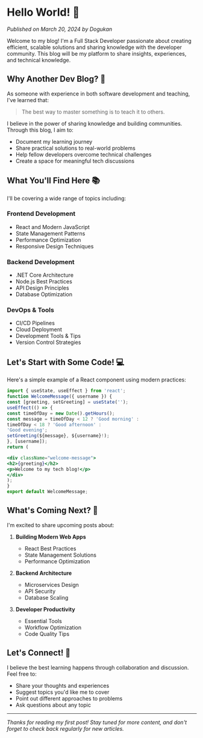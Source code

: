 # Hello World! 👋

_Published on March 20, 2024 by Dogukan_

Welcome to my blog! I'm a Full Stack Developer passionate about creating efficient, scalable solutions and sharing knowledge with the developer community. This blog will be my platform to share insights, experiences, and technical knowledge.

## Why Another Dev Blog? 🤔

As someone with experience in both software development and teaching, I've learned that:

> The best way to master something is to teach it to others.

I believe in the power of sharing knowledge and building communities. Through this blog, I aim to:

- Document my learning journey
- Share practical solutions to real-world problems
- Help fellow developers overcome technical challenges
- Create a space for meaningful tech discussions

## What You'll Find Here 📚

I'll be covering a wide range of topics including:

### Frontend Development

- React and Modern JavaScript
- State Management Patterns
- Performance Optimization
- Responsive Design Techniques

### Backend Development

- .NET Core Architecture
- Node.js Best Practices
- API Design Principles
- Database Optimization

### DevOps & Tools

- CI/CD Pipelines
- Cloud Deployment
- Development Tools & Tips
- Version Control Strategies

## Let's Start with Some Code! 💻

Here's a simple example of a React component using modern practices:

```jsx
import { useState, useEffect } from 'react';
function WelcomeMessage({ username }) {
const [greeting, setGreeting] = useState('');
useEffect(() => {
const timeOfDay = new Date().getHours();
const message = timeOfDay < 12 ? 'Good morning' :
timeOfDay < 18 ? 'Good afternoon' :
'Good evening';
setGreeting(${message}, ${username}!);
}, [username]);
return (

<div className="welcome-message">
<h2>{greeting}</h2>
<p>Welcome to my tech blog!</p>
</div>
);
}
export default WelcomeMessage;
```

## What's Coming Next? 🚀

I'm excited to share upcoming posts about:

1. **Building Modern Web Apps**

   - React Best Practices
   - State Management Solutions
   - Performance Optimization

2. **Backend Architecture**

   - Microservices Design
   - API Security
   - Database Scaling

3. **Developer Productivity**
   - Essential Tools
   - Workflow Optimization
   - Code Quality Tips

## Let's Connect! 🤝

I believe the best learning happens through collaboration and discussion. Feel free to:

- Share your thoughts and experiences
- Suggest topics you'd like me to cover
- Point out different approaches to problems
- Ask questions about any topic

---

_Thanks for reading my first post! Stay tuned for more content, and don't forget to check back regularly for new articles._
